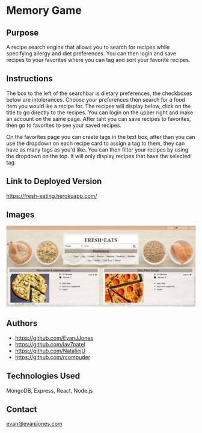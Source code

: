 # Memory Game

## Purpose

A recipe search engine that allows you to search for recipes while specifying allergy and diet preferences. You can then login and save recipes to your favorites where you can tag and sort your favorite recipes.

## Instructions

The box to the left of the searchbar is dietary preferences, the checkboxes below are intolerances. Choose your preferences then search for a food item you would ike a recipe for. The recipes will display below, click on the title to go directly to the recipes. You can login on the upper right and make an account on the same page. After taht you can save recipes to favorites, then go to favorites to see your saved recipes.

On the favorites page you can create tags in the text box, after than you can use the dropdown on each recipe card to assign a tag to them, they can have as many tags as you'd like. You can then filter your recipes by using the dropdown on the top. It will only display recipes that have the selected tag.

## Link to Deployed Version
https://fresh-eating.herokuapp.com/

## Images

![Screenshot](./Screenshot1.png)

## Authors

* https://github.com/EvanJJones
* https://github.com/lav7patel
* https://github.com/NataliejU
* https://github.com/rcompuder

## Technologies Used

MongoDB, Express, React, Node.js

## Contact

evan@evanjjones.com
